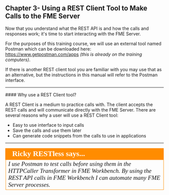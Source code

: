 ## Chapter 3- Using a REST Client Tool to Make Calls to the FME Server

Now that you understand what the REST API is and how the calls and responses work; it's time to start interacting with the FME Server.

For the purposes of this training course, we will use an external tool named Postman which can be downloaded here: https://www.getpostman.com/apps _(this is already on the training computers)_.

If there is another REST client tool you are familiar with you may use that as an alternative, but the instructions in this manual will refer to the Postman interface.

<hr>
#### Why use a REST Client tool?

A REST Client is a medium to practice calls with. The client accepts the REST calls and will communicate directly with the FME Server. There are several reasons why a user will use a REST Client tool:

- Easy to use interface to input calls  
- Save the calls and use them later 
- Can generate code snippets from the calls to use in applications

---

<table style="border-spacing: 0px">
<tr>
<td style="vertical-align:middle;background-color:darkorange;border: 2px solid darkorange">
<i class="fa fa-quote-left fa-lg fa-pull-left fa-fw" style="color:white;padding-right: 12px;vertical-align:text-top"></i>
<span style="color:white;font-size:x-large;font-weight: bold;font-family:serif">Ricky RESTless says...</span>
</td>
</tr>

<tr>
<td style="border: 1px solid darkorange">
<span style="font-family:serif; font-style:italic; font-size:larger">
I use Postman to test calls before using them in the HTTPCaller Transformer in FME Workbench. By using the REST API calls in FME Workbench I can automate many FME Server processes.

</span>
</td>
</tr>
</table>
